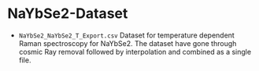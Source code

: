 # NaYbSe2-Dataset

- `NaYbSe2_NaYbSe2_T_Export.csv`
Dataset for temperature dependent Raman spectroscopy for NaYbSe2. The dataset have gone through cosmic Ray removal followed by interpolation and combined as a single file. 
